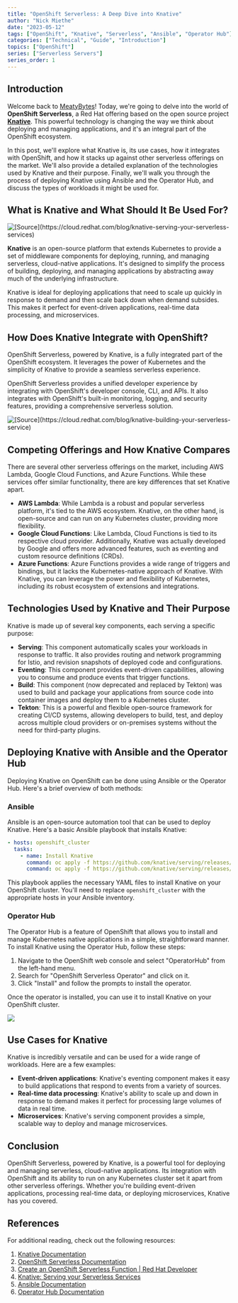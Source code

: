 ```yaml
---
title: "OpenShift Serverless: A Deep Dive into Knative"
author: "Nick Miethe"
date: "2023-05-12"
tags: ["OpenShift", "Knative", "Serverless", "Ansible", "Operator Hub"]
categories: ["Technical", "Guide", "Introduction"]
topics: ["OpenShift"]
series: ["Serverless Servers"]
series_order: 1
---
```


## Introduction

Welcome back to [MeatyBytes](https://meatybytes.io)! Today, we're going to delve into the world of **OpenShift Serverless**, a Red Hat offering based on the open source project [**Knative**](https://knative.dev/). This powerful technology is changing the way we think about deploying and managing applications, and it's an integral part of the OpenShift ecosystem.

In this post, we'll explore what Knative is, its use cases, how it integrates with OpenShift, and how it stacks up against other serverless offerings on the market. We'll also provide a detailed explanation of the technologies used by Knative and their purpose. Finally, we'll walk you through the process of deploying Knative using Ansible and the Operator Hub, and discuss the types of workloads it might be used for.

## What is Knative and What Should It Be Used For?

![](serverless.png "[Source](https://cloud.redhat.com/blog/knative-serving-your-serverless-services)")

**Knative** is an open-source platform that extends Kubernetes to provide a set of middleware components for deploying, running, and managing serverless, cloud-native applications. It's designed to simplify the process of building, deploying, and managing applications by abstracting away much of the underlying infrastructure.

Knative is ideal for deploying applications that need to scale up quickly in response to demand and then scale back down when demand subsides. This makes it perfect for event-driven applications, real-time data processing, and microservices.

## How Does Knative Integrate with OpenShift?

OpenShift Serverless, powered by Knative, is a fully integrated part of the OpenShift ecosystem. It leverages the power of Kubernetes and the simplicity of Knative to provide a seamless serverless experience.

OpenShift Serverless provides a unified developer experience by integrating with OpenShift's developer console, CLI, and APIs. It also integrates with OpenShift's built-in monitoring, logging, and security features, providing a comprehensive serverless solution.

![](knative.png "[Source](https://cloud.redhat.com/blog/knative-building-your-serverless-service)")

## Competing Offerings and How Knative Compares

There are several other serverless offerings on the market, including AWS Lambda, Google Cloud Functions, and Azure Functions. While these services offer similar functionality, there are key differences that set Knative apart.

* **AWS Lambda**: While Lambda is a robust and popular serverless platform, it's tied to the AWS ecosystem. Knative, on the other hand, is open-source and can run on any Kubernetes cluster, providing more flexibility.
* **Google Cloud Functions**: Like Lambda, Cloud Functions is tied to its respective cloud provider. Additionally, Knative was actually developed by Google and offers more advanced features, such as eventing and custom resource definitions (CRDs).
* **Azure Functions**: Azure Functions provides a wide range of triggers and bindings, but it lacks the Kubernetes-native approach of Knative. With Knative, you can leverage the power and flexibility of Kubernetes, including its robust ecosystem of extensions and integrations.

## Technologies Used by Knative and Their Purpose

Knative is made up of several key components, each serving a specific purpose:

* **Serving**: This component automatically scales your workloads in response to traffic. It also provides routing and network programming for Istio, and revision snapshots of deployed code and configurations.
* **Eventing**: This component provides event-driven capabilities, allowing you to consume and produce events that trigger functions.
* **Build**: This component (now deprecated and replaced by Tekton) was used to build and package your applications from source code into container images and deploy them to a Kubernetes cluster.
* **Tekton**: This is a powerful and flexible open-source framework for creating CI/CD systems, allowing developers to build, test, and deploy across multiple cloud providers or on-premises systems without the need for third-party plugins.

## Deploying Knative with Ansible and the Operator Hub

Deploying Knative on OpenShift can be done using Ansible or the Operator Hub. Here's a brief overview of both methods:

### Ansible

Ansible is an open-source automation tool that can be used to deploy Knative. Here's a basic Ansible playbook that installs Knative:

```yaml
- hosts: openshift_cluster
  tasks:
    - name: Install Knative
      command: oc apply -f https://github.com/knative/serving/releases/download/v0.26.0/serving-crds.yaml
      command: oc apply -f https://github.com/knative/serving/releases/download/v0.26.0/serving-core.yaml
```

This playbook applies the necessary YAML files to install Knative on your OpenShift cluster. You'll need to replace `openshift_cluster` with the appropriate hosts in your Ansible inventory.

### Operator Hub

The Operator Hub is a feature of OpenShift that allows you to install and manage Kubernetes native applications in a simple, straightforward manner. To install Knative using the Operator Hub, follow these steps:

1. Navigate to the OpenShift web console and select "OperatorHub" from the left-hand menu.
2. Search for "OpenShift Serverless Operator" and click on it.
3. Click "Install" and follow the prompts to install the operator.

Once the operator is installed, you can use it to install Knative on your OpenShift cluster.

![](knative-serving.png)

## Use Cases for Knative

Knative is incredibly versatile and can be used for a wide range of workloads. Here are a few examples:

* **Event-driven applications**: Knative's eventing component makes it easy to build applications that respond to events from a variety of sources.
* **Real-time data processing**: Knative's ability to scale up and down in response to demand makes it perfect for processing large volumes of data in real time.
* **Microservices**: Knative's serving component provides a simple, scalable way to deploy and manage microservices.

## Conclusion

OpenShift Serverless, powered by Knative, is a powerful tool for deploying and managing serverless, cloud-native applications. Its integration with OpenShift and its ability to run on any Kubernetes cluster set it apart from other serverless offerings. Whether you're building event-driven applications, processing real-time data, or deploying microservices, Knative has you covered.

## References

For additional reading, check out the following resources:

1. [Knative Documentation](https://knative.dev/docs/)
2. [OpenShift Serverless Documentation](https://docs.openshift.com/container-platform/4.13/serverless/about/about-serverless.html)
3. [Create an OpenShift Serverless Function | Red Hat Developer](https://developers.redhat.com/developer-sandbox/activities/create-openshift-serverless-function)
4. [Knative: Serving your Serverless Services](https://cloud.redhat.com/blog/knative-serving-your-serverless-services)
5. [Ansible Documentation](https://docs.ansible.com/)
6. [Operator Hub Documentation](https://docs.openshift.com/container-platform/4.13/operators/understanding/olm-understanding-operatorhub.html)
